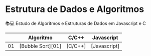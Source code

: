 # Estrutura de Dados e Algoritmos
📚💻 Estudo de Algoritmos e Estruturas de Dados em Javascript e C

|    | Algoritmo                           | C/C++ | Javascript | 
|----|-------------------------------------|-------|------------|
| 01 | [Bubble Sort][01]                         | [C/C++]| [Javascript]|
